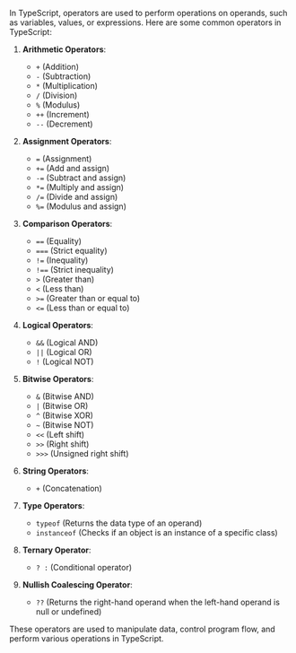 In TypeScript, operators are used to perform operations on operands, such as variables, values, or expressions. Here are some common operators in TypeScript:

1. **Arithmetic Operators**:
   - `+` (Addition)
   - `-` (Subtraction)
   - `*` (Multiplication)
   - `/` (Division)
   - `%` (Modulus)
   - `++` (Increment)
   - `--` (Decrement)

2. **Assignment Operators**:
   - `=` (Assignment)
   - `+=` (Add and assign)
   - `-=` (Subtract and assign)
   - `*=` (Multiply and assign)
   - `/=` (Divide and assign)
   - `%=` (Modulus and assign)

3. **Comparison Operators**:
   - `==` (Equality)
   - `===` (Strict equality)
   - `!=` (Inequality)
   - `!==` (Strict inequality)
   - `>` (Greater than)
   - `<` (Less than)
   - `>=` (Greater than or equal to)
   - `<=` (Less than or equal to)

4. **Logical Operators**:
   - `&&` (Logical AND)
   - `||` (Logical OR)
   - `!` (Logical NOT)

5. **Bitwise Operators**:
   - `&` (Bitwise AND)
   - `|` (Bitwise OR)
   - `^` (Bitwise XOR)
   - `~` (Bitwise NOT)
   - `<<` (Left shift)
   - `>>` (Right shift)
   - `>>>` (Unsigned right shift)

6. **String Operators**:
   - `+` (Concatenation)

7. **Type Operators**:
   - `typeof` (Returns the data type of an operand)
   - `instanceof` (Checks if an object is an instance of a specific class)

8. **Ternary Operator**:
   - `? :` (Conditional operator)

9. **Nullish Coalescing Operator**:
   - `??` (Returns the right-hand operand when the left-hand operand is null or undefined)

These operators are used to manipulate data, control program flow, and perform various operations in TypeScript.